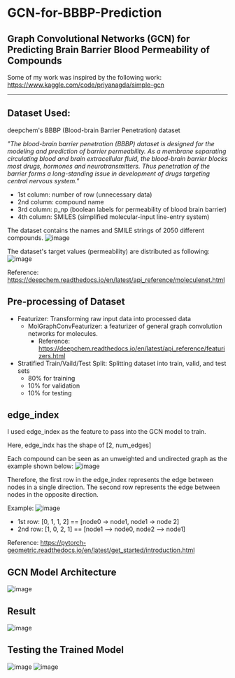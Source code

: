 # GCN-for-BBBP-Prediction
## Graph Convolutional Networks (GCN) for Predicting Brain Barrier Blood Permeability of Compounds

Some of my work was inspired by the following work:
https://www.kaggle.com/code/priyanagda/simple-gcn

---

## Dataset Used:
deepchem's BBBP (Blood-brain Barrier Penetration) dataset

_"The blood-brain barrier penetration (BBBP) dataset is designed for the modeling and prediction of barrier permeability. As a membrane separating circulating blood and brain extracellular fluid, the blood-brain barrier blocks most drugs, hormones and neurotransmitters. Thus penetration of the barrier forms a long-standing issue in development of drugs targeting central nervous system."_

- 1st column: number of row (unnecessary data)
- 2nd column: compound name
- 3rd column: p_np (boolean labels for permeability of blood brain barrier)
- 4th column: SMILES (simplified molecular-input line-entry system)

The dataset contains the names and SMILE strings of 2050 different compounds.
![image](https://user-images.githubusercontent.com/83327791/220550198-3446de98-d236-41c4-af8d-5b5814357f52.png)

The dataset's target values (permeability) are distributed as following:
![image](https://user-images.githubusercontent.com/83327791/220548696-15ba89e1-a668-4e73-8482-366b65055897.png)

Reference:
https://deepchem.readthedocs.io/en/latest/api_reference/moleculenet.html

## Pre-processing of Dataset
- Featurizer: Transforming raw input data into processed data
  - MolGraphConvFeaturizer: a featurizer of general graph convolution networks for molecules. 
    - Reference: https://deepchem.readthedocs.io/en/latest/api_reference/featurizers.html
- Stratified Train/Vaild/Test Split: Splitting dataset into train, valid, and test sets
  - 80% for training
  - 10% for validation
  - 10% for testing

## edge_index
I used edge_index as the feature to pass into the GCN model to train.

Here, edge_indx has the shape of [2, num_edges]

Each compound can be seen as an unweighted and undirected graph as the example shown below:
![image](https://user-images.githubusercontent.com/83327791/220552838-4ae9c8c0-c651-40a0-a626-1b4509c98490.png)

Therefore, the first row in the edge_index represents the edge between nodes in a single direction.
The second row represents the edge between nodes in the opposite direction.

Example:
![image](https://user-images.githubusercontent.com/83327791/220553136-e681e982-759f-4a9a-b6d4-65aa909dfe2e.png)
- 1st row: [0, 1, 1, 2] == [node0 -> node1, node1 -> node 2]
- 2nd row: [1, 0, 2, 1] == [node1 --> node0, node2 --> node1]

Reference: https://pytorch-geometric.readthedocs.io/en/latest/get_started/introduction.html

## GCN Model Architecture
![image](https://user-images.githubusercontent.com/83327791/220549483-c2a0a62e-77a5-471b-be75-a6828c0a8e82.png)

## Result
![image](https://user-images.githubusercontent.com/83327791/220549537-68022621-3c0d-466b-9854-bfcf82a81042.png)

## Testing the Trained Model
![image](https://user-images.githubusercontent.com/83327791/220549694-20509256-0df4-4584-ae21-3ec1f554c5d8.png)
![image](https://user-images.githubusercontent.com/83327791/220549741-d5b0dcb9-302c-4233-ae09-75d2f395059b.png)



